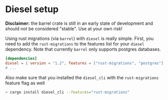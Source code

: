 # Diesel setup

**Disclaimer:** the barrel crate is still in an early state of development and should not be considered "stable". Use at your own risk!

Using rust migrations (via `barrel`) with `diesel` is really simple. First, you need to add the `rust-migrations` to the features list for your `diesel` dependency. Note that currently `barrel` only supports postgres databases.


```toml
[dependencies]
diesel = { version = "1.2", features = ["rust-migrations", "postgres"] }
# ...
```

Also make sure that you installed the `diesel_cli` with the `rust-migrations` feature flag as well

```bash
~ cargo install diesel_cli --features="rust-migrations"
```

